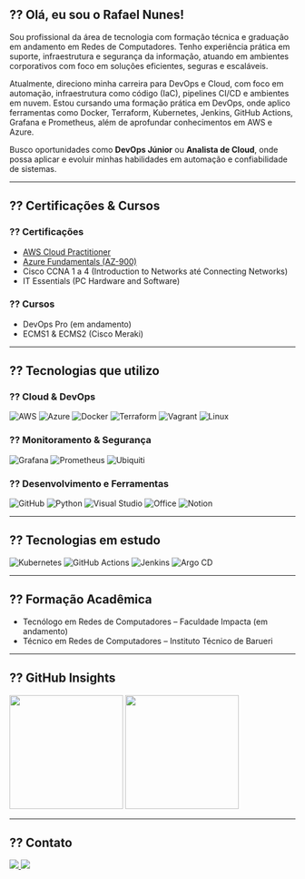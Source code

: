 ## ?? Olá, eu sou o Rafael Nunes!

Sou profissional da área de tecnologia com formação técnica e graduação em andamento em Redes de Computadores. Tenho experiência prática em suporte, infraestrutura e segurança da informação, atuando em ambientes corporativos com foco em soluções eficientes, seguras e escaláveis.

Atualmente, direciono minha carreira para DevOps e Cloud, com foco em automação, infraestrutura como código (IaC), pipelines CI/CD e ambientes em nuvem. Estou cursando uma formação prática em DevOps, onde aplico ferramentas como Docker, Terraform, Kubernetes, Jenkins, GitHub Actions, Grafana e Prometheus, além de aprofundar conhecimentos em AWS e Azure.

Busco oportunidades como **DevOps Júnior** ou **Analista de Cloud**, onde possa aplicar e evoluir minhas habilidades em automação e confiabilidade de sistemas.

---

## ?? Certificações & Cursos

### ?? Certificações
- [AWS Cloud Practitioner](https://www.credly.com/badges/700c0f92-c207-4c8b-82d3-29aa0805e1f7/)
- [Azure Fundamentals (AZ-900)](https://www.credly.com/badges/81496a69-b977-4b0c-b186-1169c7fc6db3)
- Cisco CCNA 1 a 4 (Introduction to Networks até Connecting Networks)
- IT Essentials (PC Hardware and Software)

### ?? Cursos
- DevOps Pro (em andamento)
- ECMS1 & ECMS2 (Cisco Meraki)

---

## ?? Tecnologias que utilizo

### ?? Cloud & DevOps
![AWS](https://img.shields.io/badge/AWS-FF9900?style=for-the-badge&logo=amazonaws&logoColor=white)
![Azure](https://img.shields.io/badge/Azure-0089D6?style=for-the-badge&logo=microsoftazure&logoColor=white)
![Docker](https://img.shields.io/badge/Docker-2496ED?style=for-the-badge&logo=docker&logoColor=white)
![Terraform](https://img.shields.io/badge/Terraform-7B42BC?style=for-the-badge&logo=terraform&logoColor=white)
![Vagrant](https://img.shields.io/badge/Vagrant-1563FF?style=for-the-badge&logo=vagrant&logoColor=white)
![Linux](https://img.shields.io/badge/Linux-FCC624?style=for-the-badge&logo=linux&logoColor=black)

### ?? Monitoramento & Segurança
![Grafana](https://img.shields.io/badge/Grafana-F46800?style=for-the-badge&logo=grafana&logoColor=white)
![Prometheus](https://img.shields.io/badge/Prometheus-E6522C?style=for-the-badge&logo=prometheus&logoColor=white)
![Ubiquiti](https://img.shields.io/badge/Ubiquiti-0559C9?style=for-the-badge&logo=ubiquiti&logoColor=white)

### ?? Desenvolvimento e Ferramentas
![GitHub](https://img.shields.io/badge/GitHub-181717?style=for-the-badge&logo=github)
![Python](https://img.shields.io/badge/Python-3776AB?style=for-the-badge&logo=python&logoColor=white)
![Visual Studio](https://img.shields.io/badge/VSCode-007ACC?style=for-the-badge&logo=visual-studio-code&logoColor=white)
![Office](https://img.shields.io/badge/Microsoft_Office-D83B01?style=for-the-badge&logo=microsoft-office&logoColor=white)
![Notion](https://img.shields.io/badge/Notion-000000?style=for-the-badge&logo=notion&logoColor=white)

---

## ?? Tecnologias em estudo

![Kubernetes](https://img.shields.io/badge/Kubernetes-326CE5?style=for-the-badge&logo=kubernetes&logoColor=white)
![GitHub Actions](https://img.shields.io/badge/GitHub_Actions-2088FF?style=for-the-badge&logo=github-actions&logoColor=white)
![Jenkins](https://img.shields.io/badge/Jenkins-D24939?style=for-the-badge&logo=jenkins&logoColor=white)
![Argo CD](https://img.shields.io/badge/Argo%20CD-EF7B4D?style=for-the-badge&logo=argo&logoColor=white)

---

## ?? Formação Acadêmica
- Tecnólogo em Redes de Computadores – Faculdade Impacta (em andamento)
- Técnico em Redes de Computadores – Instituto Técnico de Barueri

---

## ?? GitHub Insights

<div align="start">
  <img height="200" src="https://github-readme-stats.vercel.app/api?username=Nunes-Rafael&show_icons=true&theme=default" />
  <img height="200" src="https://github-readme-stats.vercel.app/api/top-langs?username=Nunes-Rafael&layout=compact&langs_count=8" />
</div>

---

## ?? Contato

<div align="start">
  <a href="https://www.linkedin.com/in/rafael-onunes" target="_blank">
    <img src="https://img.shields.io/badge/LinkedIn-0077B5?style=for-the-badge&logo=linkedin&logoColor=white" />
  </a>
  <a href="mailto:nunes.rafael2000@gmail.com">
    <img src="https://img.shields.io/badge/Gmail-D14836?style=for-the-badge&logo=gmail&logoColor=white" />
  </a>
</div>
